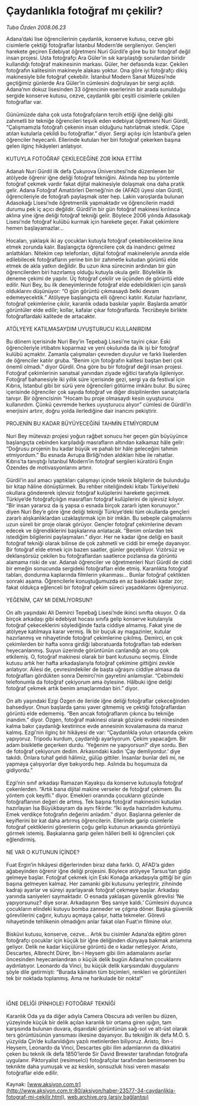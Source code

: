 # Çaydanlıkla fotoğraf mı çekilir?

*Tuba Özden 2008.06.23*

<font class="agenda2NewsSpot">
 Adana’daki lise öğrencilerinin çaydanlık, konserve kutusu, cezve gibi cisimlerle çektiği fotoğraflar İstanbul Modern’de sergileniyor. Gençleri harekete geçiren Edebiyat öğretmeni Nuri Gürdil’e göre bu bir fotoğraf değil insan projesi.
</font>
<font class="newsDetail">
 Usta fotoğrafçı Ara Güler’in sık karşılaştığı sorulardan biridir kullandığı fotoğraf makinesinin markası. Güler, her defasında kızar. Çekilen fotoğrafın kalitesinin makineyle alakası yoktur. Ona göre iyi fotoğrafçı dikiş makinesiyle bile fotoğraf çekebilir.  İstanbul Modern Sanat Müzesi’nde geçtiğimiz günlerde Ara Güler’in cümlesini doğrulayan bir sergi açıldı. Adana’nın dokuz lisesinden 33 öğrencinin eserlerinin bir arada sunulduğu sergide konserve kutusu, cezve, çaydanlık gibi çeşitli cisimlerle çekilen fotoğraflar var.
 <br/>
 <br/>
 Günümüzde daha çok usta fotoğrafçıların tercih ettiği iğne deliği gibi zahmetli bir tekniğe öğrencileri teşvik eden edebiyat öğretmeni Nuri Gürdil, “Çalışmamızla fotoğrafı çekenin insan olduğunu hatırlatmak istedik. Çöpe atılan kutularla çekildi bu fotoğraflar.” diyor. Sergi açılışı için İstanbul’a gelen öğrenciler heyecanlı. Ellerinde kutuları her biri fotoğraf çekerken başına gelen ilginç hikâyeleri anlatıyor.
 <br/>
 <br/>
 KUTUYLA FOTOĞRAF ÇEKİLECEĞİNE ZOR İKNA ETTİM
 <br/>
 <br/>
 Adanalı Nuri Gürdil ilk defa Çukurova Üniversitesi’nde düzenlenen bir atölyede öğrenir iğne deliği fotoğraf tekniğini. Aklında hep bu yöntemle fotoğraf çekmek vardır fakat dijital makinesiyle dolaşmak ona daha pratik gelir. Adana Fotoğraf Amatörleri Derneği’nin de (AFAD) üyesi olan Gürdil, öğrencileriyle de fotoğrafı paylaşmak ister hep. Lakin  varoşlarda bulunan Adasokağı Lisesi’nde öğretmenlik yapmaktadır ve öğrencilerin maddi durumu pek iç açıcı değildir. Gürdil’in bir gün fotoğraf makinesi kırılınca aklına yine iğne deliği fotoğraf tekniği gelir. Böylece 2006 yılında Adasokağı Lisesi’nde fotoğraf kulübü kurmak için harekete geçer. Fakat çekimlere hemen başlayamazlar…
 <br/>
 <br/>
 Hocaları, yaklaşık iki ay çocukları kutuyla fotoğraf çekebileceklerine ikna etmek zorunda kalır. Başlangıçta öğrencilere çok da inandırıcı gelmez anlattıkları. Nitekim cep telefonları, dijital fotoğraf makineleriyle anında elde edilebilecek fotoğrafların yerine bin bir zahmetle kutudan görüntü elde etmek de akla yatkın değildir. Bu uzun ikna sürecinin ardından bir gün öğrencilerden biri hazırlamış olduğu kutuyla okula gelir. Böylelikle ilk deneme çekimi de yapılır. Üç fotoğraf çekilir ve üçünden de görüntü elde edilir. Nuri Bey, bu ilk deneyimlerinde fotoğraf elde edebildikleri için şanslı olduklarını düşünüyor: “O gün görüntü çıkmasaydı belki devam edemeyecektik.” Atölyeye başlangıçta elli öğrenci katılır. Kutular hazırlanır, fotoğraf çekimlerine çıkılır, karanlık odada baskılar yapılır. Başlarda amatör görüntüler elde edilir; kollar, kafalar çıkar fotoğraflarda. Tecrübeyle birlikte fotoğraflardaki kalitede de artacaktır.
 <br/>
 <br/>
 ATÖLYEYE KATILMASAYDIM UYUŞTURUCU KULLANIRDIM
 <br/>
 <br/>
 Bu dönem içerisinde Nuri Bey’in Tepebağ Lisesi’ne tayini çıkar. Eski öğrencileriyle irtibatını koparmaz ve yeni okulunda da ilk işi bir fotoğraf kulübü açmaktır. Zamanla çalışmaları çevreden duyulur ve farklı liselerden de öğrenciler katılır gruba. “Benim için fotoğrafın kalitesi baştan beri çok önemli olmadı.” diyor Gürdil. Ona göre bu bir fotoğraf değil insan projesi. Fotoğraf çekimlerinin sanatsal yanından ziyade eğitici tarafıyla ilgileniyor. Fotoğraf bahanesiyle iki yıllık süre içerisinde gezi, sergi ya da festival için Kıbrıs, İstanbul gibi bir sürü yere öğrencileri götürme imkânı bulur. Bu süreç içerisinde öğrenciler çok sayıda fotoğraf ve diğer disiplinlerden sanatçılarla tanışır. Bir öğrencisinin “Hocam bu proje olmasaydı kesin uyuşturucu kullanırdım. Çünkü çevremde herkes uyuşturucu alıyor” cümlesi de Gürdil’in enerjisini artırır, doğru yolda ilerlediğine dair inancını pekiştirir.
 <br/>
 <br/>
 PROJENİN BU KADAR BÜYÜYECEĞİNİ TAHMİN ETMİYORDUM
 <br/>
 <br/>
 Nuri Bey mütevazı projesi yoğun rağbet sonucu her geçen gün büyüyünce başlangıçta cebinden karşıladığı masrafların altından kalkamaz hâle gelir: “Doğrusu projenin bu kadar büyük ve pahalı bir hâle geleceğini tahmin etmiyordum.” Bu esnada Avrupa Birliği’nden aldıkları hibe ile rahatlar. Kıbrıs’ta tanıştığı İstanbul Modern’in fotoğraf sergileri küratörü Engin Özendes de motivasyonlarını artırır.
 <br/>
 <br/>
 Gürdil’in asıl amacı yaptıkları çalışmayı içinde teknik bilgilerin de bulunduğu bir kitap hâline dönüştürmek. Bu rehber niteliğindeki kitabı Türkiye’deki okullara göndererek işlevsiz fotoğraf kulüplerini harekete geçirmek. Türkiye’de fotoğrafçılığın masrafları fotoğraf kulüplerini de işlevsiz kılıyor. “Bir insan yararsız da iş yapsa o esnada birçok zararlı işten korunuyor.” diyen Nuri Bey’e göre iğne deliği tekniği Türkiye’deki tüm okullarda gençleri zararlı alışkanlıklardan uzaklaştırmak için bir imkân. Bu sebeple çalışmalarını uzun süreli bir proje olarak görüyor. Gençler fotoğraf çekimlerine devam edecek ve öğrendiklerini başkalarına anlatacak. “Benim onlardan tek istediğim bilgilerini paylaşmaları.” diyor. Her ne kadar iğne deliği en basit fotoğraf tekniği olarak bilinse de çok zahmetli ve ciddi bir emeğe dayanıyor. Bir fotoğraf elde etmek için bazen saatler, günler geçebiliyor. Vizörsüz ve deklanşörsüz çekilen bu fotoğraflardan saatlerce pozlansa da görüntü alamama riski de var. Adanalı öğrenciler ve öğretmenleri Nuri Gürdil de ciddi bir emeğin sonucunda sergideki fotoğrafları elde etmiş. Karanlıkta fotoğraf tabları, dondurma kaplarında filmlerin yıkanması… Bunlar fotoğraf çektikten sonraki aşama. Öğrencilerle konuştuğumuzda en az baskıdaki kadar zor; fakat oldukça eğlenceli bir fotoğraf çekim süreci yaşadıklarını öğreniyoruz.
 <br/>
 <br/>
 YEĞENİM, ÇAY MI DEMLİYORSUN?
 <br/>
 <br/>
 On altı yaşındaki Ali Demirci Tepebağ Lisesi’nde ikinci sınıfta okuyor. O da birçok arkadaşı gibi edebiyat hocası sınıfa gelip konserve kutularıyla fotoğraf çekeceklerini söylediğinde fazla ciddiye almamış. Fakat yine de atölyeye katılmaya karar vermiş. İlk bir buçuk ay magazinler, kutular hazırlanmış ve nihayetinde fotoğraf çekimlerine çıkılmış. Demirci, en çok çekimlerden bir hafta sonra girdiği laboratuarda fotoğrafları tab ederken heyecanlanmış. Suyun üzerinde görüntünün canlandığı an onu çok etkilemiş. O, fotoğraf makinesi olarak bir bant kutusunu seçmiş. Elinde kutusu artık her hafta arkadaşlarıyla fotoğraf çekimine gittiğini zevkle anlatıyor. Ailesi de, çevresindekiler de başta uğraşını ciddiye almasa da fotoğrafları gördükten sonra Demirci’nin gayretini anlamışlar. “Cebimdeki telefonumla da fotoğraf çekiyorum ama öylesine. Hâlbuki iğne deliği fotoğraf çekmek artık benim amaçlarımdan biri.” diyor.
 <br/>
 <br/>
 On altı yaşındaki Ezgi Özgen de ileride iğne deliği fotoğraflar çekeceğinden bahsediyor. Onun başlarda şansı yaver gitmemiş ve çektiği fotoğraflardan görüntü elde edememiş. “Ben ancak fotoğraflarım çıkınca bu tekniğe inandım.” diyor. Özgen, fotoğraf makinesi olarak gözüne evdeki ninesinden kalma bakır çaydanlığı kestirince evde annesinin kovalamasına da maruz kalmış. Ezgi’nin ilginç bir hikâyesi de var: “Çaydanlıkla yolun ortasında çekim yapıyoruz. Tripodu kurdum, çaydanlığı ayarlıyorum. Çekim yapacağım. Bir adam bisikletle geçerken durdu. ‘Yeğenim ne yapıyorsun?’ diye sordu. Ben de fotoğraf çekiyorum dedim. Arkasındaki kadın ‘Çay demliyordur.’ diye takıldı. Onlara tuhaf geldi hâlimiz, gülüp gittiler. İnsanlar bunlar deli mi, ne yapmaya çalışıyorlar diye bakıyordu hep. Aslında bu hoşumuza da gidiyordu.”
 <br/>
 <br/>
 Ezgi’nin sınıf arkadaşı Ramazan Kayakşu da konserve kutusuyla fotoğraf çekenlerden. “Artık bana dijital makine verseler de fotoğraf çekmem. Bu yöntem çok keyifli.” diyor. Emekleri oranında çocukların gözünde fotoğraflarının değeri de artmış. Tek başına fotoğraf makinesini kutudan hazırlayan İsa Büyükbayram da aynı fikirde: “İki ayda hazırladım kutumu. Emek verdikçe fotoğrafın değerini anladım.” diyor.  Başlarına gelenler de keyiflerini bir kat daha artırmış öğrencilerin. Ellerinde garip cisimlerle fotoğraf çektiklerini görenlerin çoğu gelip kutunun arkasında görüntüyü görmek istemiş. Başkalarına garip gelen hâlleri belli ki öğrencileri çok eğlendirmiş.
 <br/>
 <br/>
 NE VAR O KUTUNUN İÇİNDE?
 <br/>
 <br/>
 Fuat Ergin’in hikâyesi diğerlerinden biraz daha farklı. O, AFAD’a giden ağabeyinden öğrenir iğne deliği projesini. Böylece atölyeye Tarsus’tan gidip gelmeye başlar. Fotoğraf çekmek için Eski Konağa arkadaşıyla gittiği bir gün başına gelmeyen kalmaz. Her zamanki gibi kutusunu yerleştirir, zihninde kadrajı ayarlar ve süreyi ayarlayarak fotoğraf çekmeye başlar. Arkadaşı yanında saniyeleri saymaktadır. O esnada yaklaşan güvenlik görevlisi ‘Ne yapıyorsunuz? diye sorar. Arkadaşının ‘Beş saniye kaldı.’ Cümlesini duyunca çocukların elindeki kutuyu bomba zanneder ve çılgına döner. Başka güvenlik görevlilerini çağırır, kutuyu açmaya çalışır, hatta tekmeler. Görevli nihayetinde tehlikenin olmadığını anlar fakat olan Fuat’ın filmine olur.
 <br/>
 <br/>
 Bisküvi kutusu, konserve, cezve… Artık bu cisimler Adana’da eğitim gören fotoğrafçı çocuklar için küçük bir iğne deliğinden dünyaya bakmak anlamına geliyor. Delik ne kadar küçülürse görüntü de o kadar netleşiyor. Aristo, Descartes, Albrecht Dürer, İbn-i Heysem gibi ilim adamalarını asırlar öncesinden heyecanlandıran o küçük delik bugün Adana’nın çocuklarını aydınlatıyor. Leonardo da Vinci, bu küçük delik karşısındaki duygularını şöyle dile getirmişti: “Burada kâinatın tüm biçimleri, renkleri ve görüntüleri tek bir noktada toplanmış. Ama ne harikulade bir nokta!”
 <br/>
 <br/>
 <br/>
 <br/>
 İĞNE DELİĞİ (PİNHOLE) FOTOĞRAF TEKNİĞİ
 <br/>
 <br/>
 Karanlık Oda ya da diğer adıyla Camera Obscura adı verilen bu düzen, yüzeyinde küçük bir delik açılan karanlık bir ortama giren ışığın, tam karşısında bulunan duvara, dışarıdaki görüntünün sağ-sol ve alt-üst olarak ters görüntüsünün yansıması ilkesine dayanıyor. Bu tekniğin ilk defa M.Ö. 5. yüzyılda Çin’de kullanıldığını yazılı metinlerden biliyoruz. Aristo, İbn-i Heysem, Leonardo da Vinci, Descartes gibi ilim adamlarının da dikkatini çeken bu teknik ilk defa 1850’lerde Sir David Brewster tarafından fotoğrafa uygulanır. Piktoryalist (resimselci) fotoğrafçılar tarafından benimsenen bu teknikte daha yumuşak ve az keskin, sonsuzluk hissi veren masalsı fotoğraflar elde edilir.
 <br/>
</font>

Kaynak: [www.aksiyon.com.tr](http://www.aksiyon.com.tr:80/aksiyon/haber-23577-34-caydanlikla-fotograf-mi-cekilir.html), [web.archive.org (arşiv bağlantısı)](http://web.archive.org/web/20101028102115/http://www.aksiyon.com.tr:80/aksiyon/haber-23577-34-caydanlikla-fotograf-mi-cekilir.html)

